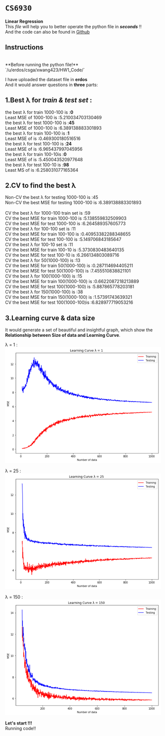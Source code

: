 `CS6930`
=========
**Linear Regression**<br>
This _file_ will help you to better operate the python file in **_seconds_** !!<br>
And the code can also be found in [Github](https://github.com/MarcoXM/CS6930)<br>

Instructions
-------
<br>
**Before running the python file!**<br>
`/u/erdos/csga/xwang423/HW1_Code/`<br>

I have uploaded the dataset file in **erdos**<br>
And it would answer questions in **three** parts:<br>

1.Best λ for _train & test set_ : <br>
------------
the best λ for train 1000-100 is :**0**<br>
Least MSE of 1000-100 is :5.210034703130469<br>
the best λ for test 1000-100 is :**45**<br>
Least MSE of 1000-100 is :6.389138883301893<br>
the best λ for train 100-100 is :**1**<br>
Least MSE of is :0.469300180516516<br>
the best λ for test 100-100 is :**24**<br>
Least MSE of is :6.965437997045956<br>
the best λ for train 100-10is :**0**<br>
Least MSE of is :5.450043520977648<br>
the best λ for test 100-10 is :**98**<br>
Least MS of is :6.258031077165364<br>




2.**CV** to find the best **λ**
--------------
Non-CV the best λ for testing 1000-100 is :45<br>
Non-CV the best MSE for testing 1000-100 is :6.389138883301893<br>
<br>
CV the best λ for 1000-100 train set is :59<br>
CV the best MSE for train 1000-100 is :5.138559832509903<br>
CV the best MSE for test 1000-100 is :6.264589357605773<br>
CV the best λ for 100-100 set is :11<br>
CV the best MSE for train 100-100 is :0.40953382288348655<br>
CV the best MSE for test 100-100 is :5.149706843185647<br>
CV the best λ for 100-10 set is :11<br>
CV the best MSE for train 100-10 is :5.3730830483640135<br>
CV the best MSE for test 100-10 is :6.266134803089716<br>
CV the best λ for 50(1000-100) is :13<br>
CV the best MSE for train 50(1000-100) is :0.287114694405211<br>
CV the best MSE for test 50(1000-100) is :7.455510838821101<br>
CV the best λ for 100(1000-100) is :15<br>
CV the best MSE for train 100(1000-100) is :0.6622087218213889<br>
CV the best MSE for test 100(1000-100) is :5.887865778203181<br>
CV the best λ for 150(1000-100) is :38<br>
CV the best MSE for train 150(1000-100) is :1.57391743639321<br>
CV the best MSE for test 100(1000-100)is :6.828977719053216<br>





3.Learning curve & data size
-------------

It would generate a set of beautiful and insightful graph, which show the **Relationship between Size of data and Learning Curve**. <br>

λ = 1 :<br>
![λ = 1"](https://github.com/MarcoXM/CS6930/blob/master/L_1.png)

λ = 25 :<br>
![λ = 1"](https://github.com/MarcoXM/CS6930/blob/master/L_25.png)

λ = 150 :<br>
![λ = 1"](https://github.com/MarcoXM/CS6930/blob/master/L_150.png)



**Let's start !!!**<br>
Running code!!
